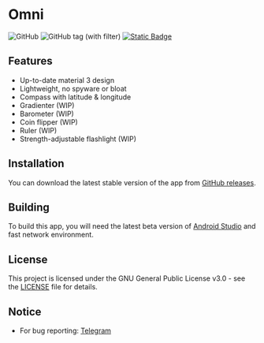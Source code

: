 # Omni
![GitHub](https://img.shields.io/github/license/AkaneFoundation/Omni?style=flat-square&logoColor=white&labelColor=black&color=white)
![GitHub tag (with filter)](https://img.shields.io/github/v/tag/AkaneFoundation/Omni?style=flat-square&logoColor=white&labelColor=black&color=white)
[![Static Badge](https://img.shields.io/badge/Telegram-Content?style=flat-square&logo=telegram&logoColor=black&color=white)](https://t.me/AkaneDev)

## Features
- Up-to-date material 3 design
- Lightweight, no spyware or bloat
- Compass with latitude & longitude
- Gradienter (WIP)
- Barometer (WIP)
- Coin flipper (WIP)
- Ruler (WIP)
- Strength-adjustable flashlight (WIP)

## Installation
You can download the latest stable version of the app from [GitHub releases](https://github.com/AkaneFoundation/Omni/releases/latest).

## Building
To build this app, you will need the latest beta version of [Android Studio](https://developer.android.com/studio) and fast network environment.

## License
This project is licensed under the GNU General Public License v3.0 - see the [LICENSE](https://github.com/AkaneFoundation/Omni/blob/master/LICENSE) file for details.

## Notice
- For bug reporting: [Telegram](https://t.me/AkaneDev)

